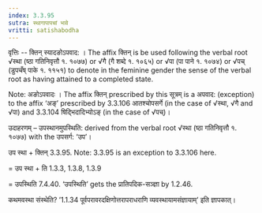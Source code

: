 ```yaml
---
index: 3.3.95
sutra: स्थागापापचां भावे
vritti: satishabodha
---
```






वृत्तिः -- क्तिन् स्यादङोऽपवाद: । The affix क्तिन् is be used following the verbal root √स्था (ष्ठा गतिनिवृत्तौ १. १०७७) or √गै (गै शब्दे १. १०६५) or √पा (पा पाने १. १०७४) or √पच् (डुपचँष् पाके १. ११५१) to denote in the feminine gender the sense of the verbal root as having attained to a completed state.

Note: अङोऽपवादः । The affix क्तिन् prescribed by this सूत्रम् is a अपवाद: (exception) to the affix ‘अङ्’ prescribed by 3.3.106 आतश्चोपसर्गे (in the case of √स्था, √गै and √पा) and 3.3.104 षिद्भिदादिभ्योऽङ् (in the case of √पच्)।


उदाहरणम् – उपस्थानमुपस्थिति: derived from the verbal root √स्था (ष्ठा गतिनिवृत्तौ १. १०७७) with the उपसर्ग: ‘उप’।


उप स्था + क्तिन् 3.3.95. Note: 3.3.95 is an exception to 3.3.106 here.

= उप स्था + ति 1.3.3, 1.3.8, 1.3.9

= उपस्थिति 7.4.40. ‘उपस्थिति’ gets the प्रातिपदिक-सञ्ज्ञा by 1.2.46.


कथमवस्था संस्थेति? ’1.1.34 पूर्वपरावरदक्षिणोत्तरापराधराणि व्यवस्थायामसंज्ञायाम्’ इति ज्ञापकात्।

